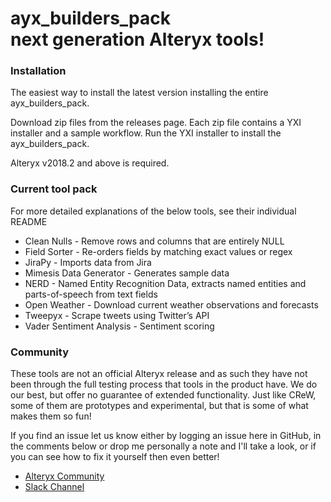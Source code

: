# ayx_builders_pack</br>next generation Alteryx tools!
### Installation

The easiest way to install the latest version installing the entire ayx_builders_pack.

Download zip files from the releases page. Each zip file contains a YXI installer and a sample workflow. Run the YXI installer to install the ayx_builders_pack.
 
Alteryx v2018.2 and above is required.

### Current tool pack
For more detailed explanations of the below tools, see their individual README
* Clean Nulls - Remove rows and columns that are entirely NULL
* Field Sorter - Re-orders fields by matching exact values or regex
* JiraPy - Imports data from Jira
* Mimesis Data Generator - Generates sample data
* NERD - Named Entity Recognition Data, extracts named entities and parts-of-speech from text fields
* Open Weather - Download current weather observations and forecasts
* Tweepyx - Scrape tweets using Twitter’s API
* Vader Sentiment Analysis - Sentiment scoring

### Community

These tools are not an official Alteryx release and as such they have not been through the full testing process that tools in the product have. We do our best, but offer no guarantee of extended functionality. Just like CReW, some of them are prototypes and experimental, but that is some of what makes them so fun!  

If you find an issue let us know either by logging an issue here in GitHub, in the comments below or drop me personally a note and I'll take a look, or if you can see how to fix it yourself then even better!
 
* [Alteryx Community](https://community.alteryx.com/)
* [Slack Channel](http://ayxbuilders.slack.com/)
 
 
 
